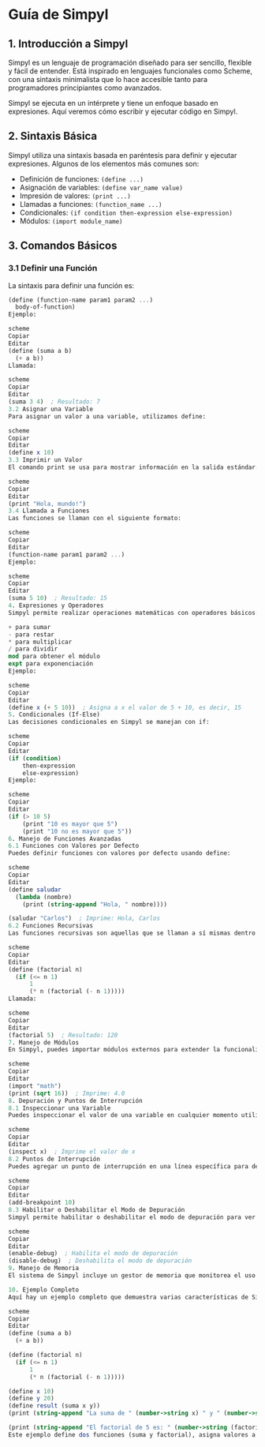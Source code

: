 # Guía de Simpyl

## 1. Introducción a Simpyl
Simpyl es un lenguaje de programación diseñado para ser sencillo, flexible y fácil de entender. Está inspirado en lenguajes funcionales como Scheme, con una sintaxis minimalista que lo hace accesible tanto para programadores principiantes como avanzados.

Simpyl se ejecuta en un intérprete y tiene un enfoque basado en expresiones. Aquí veremos cómo escribir y ejecutar código en Simpyl.

## 2. Sintaxis Básica
Simpyl utiliza una sintaxis basada en paréntesis para definir y ejecutar expresiones. Algunos de los elementos más comunes son:

- Definición de funciones: `(define ...)`
- Asignación de variables: `(define var_name value)`
- Impresión de valores: `(print ...)`
- Llamadas a funciones: `(function_name ...)`
- Condicionales: `(if condition then-expression else-expression)`
- Módulos: `(import module_name)`

## 3. Comandos Básicos

### 3.1 Definir una Función
La sintaxis para definir una función es:

```scheme
(define (function-name param1 param2 ...)
  body-of-function)
Ejemplo:

scheme
Copiar
Editar
(define (suma a b)
  (+ a b))
Llamada:

scheme
Copiar
Editar
(suma 3 4)  ; Resultado: 7
3.2 Asignar una Variable
Para asignar un valor a una variable, utilizamos define:

scheme
Copiar
Editar
(define x 10)
3.3 Imprimir un Valor
El comando print se usa para mostrar información en la salida estándar:

scheme
Copiar
Editar
(print "Hola, mundo!")
3.4 Llamada a Funciones
Las funciones se llaman con el siguiente formato:

scheme
Copiar
Editar
(function-name param1 param2 ...)
Ejemplo:

scheme
Copiar
Editar
(suma 5 10)  ; Resultado: 15
4. Expresiones y Operadores
Simpyl permite realizar operaciones matemáticas con operadores básicos:

+ para sumar
- para restar
* para multiplicar
/ para dividir
mod para obtener el módulo
expt para exponenciación
Ejemplo:

scheme
Copiar
Editar
(define x (+ 5 10))  ; Asigna a x el valor de 5 + 10, es decir, 15
5. Condicionales (If-Else)
Las decisiones condicionales en Simpyl se manejan con if:

scheme
Copiar
Editar
(if (condition)
    then-expression
    else-expression)
Ejemplo:

scheme
Copiar
Editar
(if (> 10 5)
    (print "10 es mayor que 5")
    (print "10 no es mayor que 5"))
6. Manejo de Funciones Avanzadas
6.1 Funciones con Valores por Defecto
Puedes definir funciones con valores por defecto usando define:

scheme
Copiar
Editar
(define saludar
  (lambda (nombre)
    (print (string-append "Hola, " nombre))))

(saludar "Carlos")  ; Imprime: Hola, Carlos
6.2 Funciones Recursivas
Las funciones recursivas son aquellas que se llaman a sí mismas dentro de su cuerpo. Aquí tienes un ejemplo de cómo calcular el factorial de un número:

scheme
Copiar
Editar
(define (factorial n)
  (if (<= n 1)
      1
      (* n (factorial (- n 1)))))
Llamada:

scheme
Copiar
Editar
(factorial 5)  ; Resultado: 120
7. Manejo de Módulos
En Simpyl, puedes importar módulos externos para extender la funcionalidad de tu programa utilizando el comando (import "module_name"):

scheme
Copiar
Editar
(import "math")
(print (sqrt 16))  ; Imprime: 4.0
8. Depuración y Puntos de Interrupción
8.1 Inspeccionar una Variable
Puedes inspeccionar el valor de una variable en cualquier momento utilizando el comando inspect:

scheme
Copiar
Editar
(inspect x)  ; Imprime el valor de x
8.2 Puntos de Interrupción
Puedes agregar un punto de interrupción en una línea específica para detener la ejecución del programa con el comando add-breakpoint:

scheme
Copiar
Editar
(add-breakpoint 10)
8.3 Habilitar o Deshabilitar el Modo de Depuración
Simpyl permite habilitar o deshabilitar el modo de depuración para ver mensajes detallados de lo que está ocurriendo en el código:

scheme
Copiar
Editar
(enable-debug)  ; Habilita el modo de depuración
(disable-debug)  ; Deshabilita el modo de depuración
9. Manejo de Memoria
El sistema de Simpyl incluye un gestor de memoria que monitorea el uso y ejecuta recolección de basura cuando es necesario. Esto es manejado automáticamente por el sistema. Puedes configurar el umbral de memoria para activar la recolección de basura, pero generalmente no es necesario intervenir directamente.

10. Ejemplo Completo
Aquí hay un ejemplo completo que demuestra varias características de Simpyl:

scheme
Copiar
Editar
(define (suma a b)
  (+ a b))

(define (factorial n)
  (if (<= n 1)
      1
      (* n (factorial (- n 1)))))

(define x 10)
(define y 20)
(define result (suma x y))
(print (string-append "La suma de " (number->string x) " y " (number->string y) " es: " (number->string result)))

(print (string-append "El factorial de 5 es: " (number->string (factorial 5))))
Este ejemplo define dos funciones (suma y factorial), asigna valores a variables y usa print para mostrar resultados. Además, utiliza string-append y number->string para concatenar y mostrar los resultados de manera más legible.
